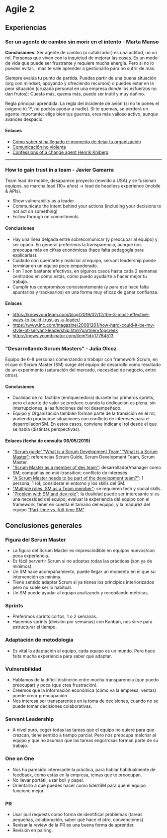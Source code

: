 # Agile 2

## Experiencias
### Ser un agente de cambio sin morir en el intento - Marta Manso
**Conclusiones**: Ser agente de cambio (o catalizador) es una actitud, no un rol. Personas que viven con la inquietud de mejorar las cosas. Es un modo de vida que puede ser frustrante y requiere mucha energía. Pero si no lo puedes evitar… más te vale aprender a gestionarlo para no sufrir de más.

Siempre evalúa tu punto de partida. Puedes partir de una buena situación (org con mindset, apoyando y ofreciendo recursos) o puedes estar en la peor situación (cruzada personal en una empresa donde los esfuerzos no dan frutos): Cuesta más, quema más, puede ser inútil y muy dañino.

Regla principal aprendida: La regla del incidente de avión (si no te pones el oxígeno tú 1º, no podrás ayudar a nadie). Si te quemas, se perderá un agente importante: elige bien tus guerras, eres más valioso activo, aunque avances despacio.

#### Enlaces
* [Cómo saber si ha llegado el momento de dejar tu organización](https://blog.coryfoy.com/2009/11/change-your-organization-or-change-your-organization/)
* [Comunicación no violenta](https://www.youtube.com/watch?v=7L3rBTChHs8)
* [Confessions of a change agent Henrik Kniberg](https://www.youtube.com/watch?v=c1W6U2duXdI)
---

### How to gain trust in a team - Javier Gamarra

Team lead de mobile, desaparece proyecto (movido a USA) y se fusionan equipos, se marcha lead (10+ años) -> lead de headless experience (mobile & APIs).

* Show vulnerability as a leader	
* Communicate the intent behind your actions (including your decisions to not act on something)
* Follow through on commitments

#### Conclusiones

* Hay una línea delgada entre sobrecomunicar (y preocupar al equipo) y ser opaco. En general preferimos la transparencia, aunque nos preocupa más en cifras económicas (hace falta pedagogía para explicarlas).
* Cuidado con quemarte y malcriar al equipo, servant leadership puede terminar en un equipo poco empoderado.
* 1 on 1 son bastante efectivos, en algunos casos hasta cada 2 semanas centrados en cómo estás, cómo puedo ayudarte a hacer mejor tu trabajo...
* Cumplir tus compromisos consistentemente (y para eso hace falta apuntarlos y trackearlos) en una forma muy eficaz de ganar confianza.

#### Enlaces

* https://knowyourteam.com/blog/2019/02/12/the-3-most-effective-ways-to-build-trust-as-a-leader/
* https://www.inc.com/magazine/20081201/how-hard-could-it-be-my-style-of-servant-leadership.html?partner=fogcreek
* https://news.ycombinator.com/item?id=17764513

### "Desarrollando Scrum Masters" - Julia Olcoz

Equipo de 6-8 personas comenzando a trabajar con framework Scrum, en el que el Scrum Master (SM) surge del equipo de desarrollo como resultado de un experimento (saturación del mercado, necesidad de negocio, entre otros).

#### Conclusiones

* Dualidad de rol factible (enriquecedora) durante los primeros sprints, pero el aporte de valor se produce cuando la dedicación es plena, sin interrupciones, a las funciones del rol desempeñado.
* Equipo y Organización también forman parte de la transición en el rol, pudiendo producirse situaciones con conflicto de intereses para el desarrollador/SM. En estos casos, conviene indicar el rol desde el que se habla (distintas perspectivas).

#### Enlaces (fecha de consulta 06/05/2019)

* ["Scrum guide"](https://www.scrum.org/resources/scrum-guide),["What is a Scrum Development Team"](https://www.scrum.org/resources/what-is-a-scrum-development-team),["What is a Scrum Master"](https://www.scrum.org/resources/what-is-a-scrum-master): referencias Scrum Guide, Scrum Development Team, Scrum Master.
* ["Scrum Master as a member of dev team"](https://www.scrum.org/forum/scrum-forum/5887/scrum-master-member-development-team): desarrollador/manager como SM; compañías en mid-transition; conflicto de intereses.
* ["A Scrum Master needs to be part of the development team?"](https://medium.com/serious-scrum/a-scrum-master-needs-to-be-part-of-the-development-team-de56fecd2a47): 1 persona, 1 rol; considerar el entorno y los skills del SM.
* ["Multiple roles: SM as a Team member"](https://www.agilealliance.org/resources/experience-reports/multiple-roles-scrum-master-as-a-team-member/): se requieren tech y social skills.
* ["Problem with SM and dev role"](http://adaptagility.co.uk/can-the-scrum-master-also-be-a-developer): la dualidad puede ser interesante si es una necesidad del equipo; evaluar la experiencia del equipo con el framework, tener en cuenta el tamaño del equipo, y la madurez del equipo ["Part-time vs. full-time SM"](https://dzone.com/articles/part-time-vs-full-time-scrum-master).

## Conclusiones generales

### Figura del Scrum Master

* La figura del Scrum Master es imprescindible en equipos nuevos/con poca experiencia. 
* Es fácil pervertir Scrum si no adoptas todas las prácticas (son ya de mínimos). 
* Un SM hace acompañamiento, puede llegar un momento en el que su intervención es mínima. 
* Tiene sentido adaptar Scrum si ya tienes los principios interiorizados pero no suele ser lo habitual.
* Un SM puede ayudar al equipo analizando y recopilando métricas.

### Sprints

* Preferimos sprints cortos, 1 o 2 semanas.
* Hacemos sprints (división por semanas) con Kanban, nos sirve para estructurar el tiempo.

### Adaptación de metodología

* Es vital la adaptación al equipo, cada equipo es un mundo. Pero hace falta mucha experiencia para saber qué adaptar.

### Vulnerabilidad

* Hablamos de la difícil distinción entre mucha transparencia (que puedo preocupar) y poca (que crea frustración).
* Creemos que la información económica (cómo va la empresa, ventas) puede crear preocupación.
* Nos interesa ser transparentes en la toma de decisiones, cuando no se puede tomar decisiones colaborativas.

### Servant Leadership

* A nivel puro, coger todas las tareas que el equipo no quiere para que crezcan, tiene sentido a tiempo parcial. Pero nos preocupa malcriar al equipo y que no asuman que las tareas engorrosas forman parte de su trabajo.

### One on One

* Nos ha parecido interesante la práctica, para hablar habitualmente de feedback, como estás en la empresa, temas que te preocupan.
* No llevar portátil, usar boli y papel.
* Orientarlo a qué puedes hacer como líder/SM para que el equipo funcione mejor.

### PR

* Usar pull requests como forma de identificar problemas (tareas pequeñas, colaboración, saber qué hace el otro, convenciones).
* Revisar la review de la PR es una buena forma de aprender.
* Revisión en pairing.
